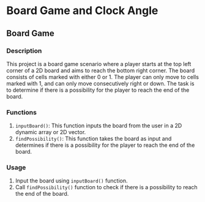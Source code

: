 # Board Game and Clock Angle

## Board Game

### Description
This project is a board game scenario where a player starts at the top left corner of a 2D board and aims to reach the bottom right corner. The board consists of cells marked with either 0 or 1. The player can only move to cells marked with 1, and can only move consecutively right or down. The task is to determine if there is a possibility for the player to reach the end of the board.

### Functions
1. `inputBoard()`: This function inputs the board from the user in a 2D dynamic array or 2D vector.
2. `findPossibility()`: This function takes the board as input and determines if there is a possibility for the player to reach the end of the board.

### Usage
1. Input the board using `inputBoard()` function.
2. Call `findPossibility()` function to check if there is a possibility to reach the end of the board.
 
